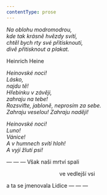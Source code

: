 ```yaml
---
contentType: prose
---
```


<section>

_Na oblohu modromodrou,  
kde tak krásně hvězdy svítí,  
chtěl bych rty své přitisknouti,  
divě přitisknout a plakat._

</section>

<section>

Heinrich Heine

</section>

<section>

_Heinovské noci!  
Lásko,  
najdu tě!  
Hřebínku v závěji,  
zahraju na tebe!  
Rozsviťte, jabloně, neprosím za sebe.  
Zahraju veselou! Zahraju naději!_

</section>

<section>

_Heinovské noci!  
Luno!  
Vánice!  
A v humnech svítí hloh!  
A vyjí žlutí psi!_

</section>

<section>

— — — Však naši mrtví spali

                                   ve vedlejší vsi

a ta se jmenovala Lidice — — —

</section>
